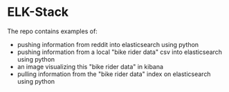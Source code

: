 # ELK-Stack

The repo contains examples of:
- pushing information from reddit into elasticsearch using python
- pushing information from a local "bike rider data" csv into elasticsearch using python
- an image visualizing this "bike rider data" in kibana
- pulling information from the "bike rider data" index on elasticsearch using python
